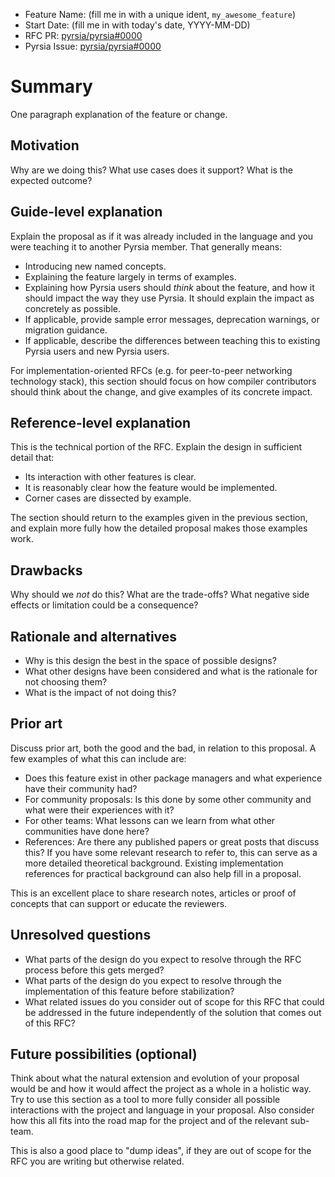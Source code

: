 - Feature Name: (fill me in with a unique ident, `my_awesome_feature`)
- Start Date: (fill me in with today's date, YYYY-MM-DD)
- RFC PR: [pyrsia/pyrsia#0000](https://github.com/pyrsia/pyrsia/pull/0000)
- Pyrsia Issue: [pyrsia/pyrsia#0000](https://github.com/pyrsia/pyrsia/issues/0000)

# Summary

One paragraph explanation of the feature or change.

## Motivation

Why are we doing this? What use cases does it support? What is the expected outcome?

## Guide-level explanation

Explain the proposal as if it was already included in the language and you were teaching it to another Pyrsia member. That generally means:

- Introducing new named concepts.
- Explaining the feature largely in terms of examples.
- Explaining how Pyrsia users should *think* about the feature, and how it should impact the way they use Pyrsia. It should explain the impact as concretely as possible.
- If applicable, provide sample error messages, deprecation warnings, or migration guidance.
- If applicable, describe the differences between teaching this to existing Pyrsia users and new Pyrsia users.

For implementation-oriented RFCs (e.g. for peer-to-peer networking technology stack), this section should focus on how compiler contributors should think about the change, and give examples of its concrete impact.

## Reference-level explanation

This is the technical portion of the RFC. Explain the design in sufficient detail that:

- Its interaction with other features is clear.
- It is reasonably clear how the feature would be implemented.
- Corner cases are dissected by example.

The section should return to the examples given in the previous section, and explain more fully how the detailed proposal makes those examples work.

## Drawbacks

Why should we *not* do this? What are the trade-offs? What negative side effects or limitation could be a consequence?

## Rationale and alternatives

- Why is this design the best in the space of possible designs?
- What other designs have been considered and what is the rationale for not choosing them?
- What is the impact of not doing this?

## Prior art

Discuss prior art, both the good and the bad, in relation to this proposal.
A few examples of what this can include are:

- Does this feature exist in other package managers and what experience have their community had?
- For community proposals: Is this done by some other community and what were their experiences with it?
- For other teams: What lessons can we learn from what other communities have done here?
- References: Are there any published papers or great posts that discuss this? If you have some relevant research to refer to, this can serve as a more detailed theoretical background. Existing implementation references for practical background can also help fill in a proposal.

This is an excellent place to share research notes, articles or proof of concepts that can support or educate the reviewers.

## Unresolved questions

- What parts of the design do you expect to resolve through the RFC process before this gets merged?
- What parts of the design do you expect to resolve through the implementation of this feature before stabilization?
- What related issues do you consider out of scope for this RFC that could be addressed in the future independently of the solution that comes out of this RFC?

## Future possibilities (optional)

Think about what the natural extension and evolution of your proposal would
be and how it would affect the project as a whole in a holistic
way. Try to use this section as a tool to more fully consider all possible
interactions with the project and language in your proposal.
Also consider how this all fits into the road map for the project
and of the relevant sub-team.

This is also a good place to "dump ideas", if they are out of scope for the
RFC you are writing but otherwise related.

